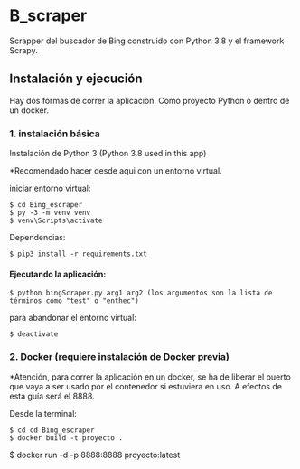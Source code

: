 # B_scraper
Scrapper del buscador de Bing construido con Python 3.8 y el framework Scrapy.

## Instalación y ejecución
Hay dos formas de correr la aplicación. Como proyecto Python o dentro de un docker.

### 1. instalación básica

Instalación de Python 3 (Python 3.8 used in this app)

*Recomendado hacer desde aqui con un entorno virtual.

iniciar entorno virtual:

	$ cd Bing_escraper
	$ py -3 -m venv venv
	$ venv\Scripts\activate

Dependencias:

	$ pip3 install -r requirements.txt

#### Ejecutando la aplicación:

	$ python bingScraper.py arg1 arg2 (los argumentos son la lista de términos como "test" o "enthec")
  
 para abandonar el entorno virtual:

	$ deactivate

### 2. Docker (requiere instalación de Docker previa)
*Atención, para correr la aplicación en un docker, se ha de liberar el puerto que vaya a ser usado por el contenedor si estuviera en uso. A efectos de esta guía será el 8888.

Desde la terminal:

	$ cd cd Bing_escraper
	$ docker build -t proyecto .
  $ docker run -d -p 8888:8888 proyecto:latest
  
  
